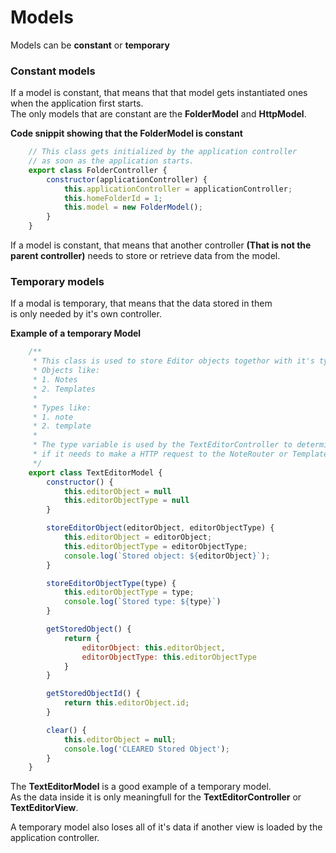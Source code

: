# Models
Models can be **constant** or **temporary**

### Constant models
If a model is constant, that means that that model gets instantiated ones when the application first starts.\
The only models that are constant are the **FolderModel** and **HttpModel**.

**Code snippit showing that the FolderModel is constant**
```javascript
    // This class gets initialized by the application controller
    // as soon as the application starts.
    export class FolderController {
        constructor(applicationController) {
            this.applicationController = applicationController;
            this.homeFolderId = 1;
            this.model = new FolderModel();
        }
    }
```

If a model is constant, that means that another controller **(That is not the parent controller)** needs to store or retrieve data from the model. 

### Temporary models
If a modal is temporary, that means that the data stored in them\
is only needed by it's own controller. 

**Example of a temporary Model**
```javascript
    /**
     * This class is used to store Editor objects togethor with it's type
     * Objects like:
     * 1. Notes
     * 2. Templates
     * 
     * Types like:
     * 1. note
     * 2. template
     * 
     * The type variable is used by the TextEditorController to determine 
     * if it needs to make a HTTP request to the NoteRouter or TemplateRouter 
     */
    export class TextEditorModel {
        constructor() {
            this.editorObject = null
            this.editorObjectType = null
        }

        storeEditorObject(editorObject, editorObjectType) {
            this.editorObject = editorObject;
            this.editorObjectType = editorObjectType;
            console.log(`Stored object: ${editorObject}`);
        }

        storeEditorObjectType(type) {
            this.editorObjectType = type;
            console.log(`Stored type: ${type}`)
        }

        getStoredObject() {
            return {
                editorObject: this.editorObject, 
                editorObjectType: this.editorObjectType
            }
        }

        getStoredObjectId() {
            return this.editorObject.id;
        }

        clear() {
            this.editorObject = null;
            console.log('CLEARED Stored Object');
        }
    }
```

The **TextEditorModel** is a good example of a temporary model.\
As the data inside it is only meaningfull for the **TextEditorController** or **TextEditorView**.

A temporary model also loses all of it's data if another view is loaded by the application controller.